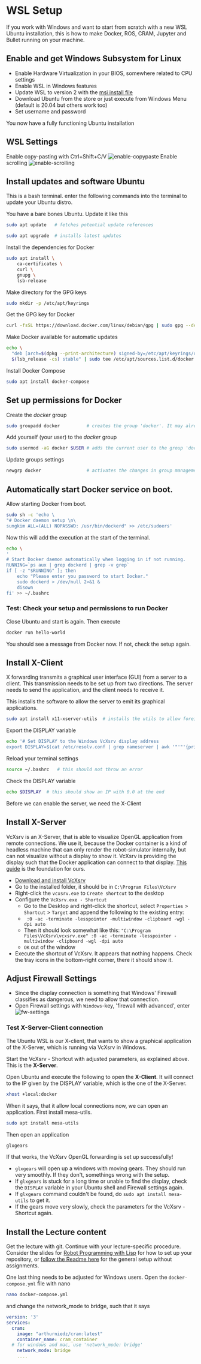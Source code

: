 # WSL Setup

If you work with Windows and want to start from scratch with a new WSL Ubuntu installation, this is how to make Docker, ROS, CRAM, Jupyter and Bullet running on your machine.

## Enable and get Windows Subsystem for Linux

* Enable Hardware Virtualization in your BIOS, somewhere related to CPU settings
* Enable WSL in Windows features
* Update WSL to version 2 with the [msi install file](https://wslstorestorage.blob.core.windows.net/wslblob/wsl_update_x64.msi)
* Download Ubuntu from the store or just execute from Windows Menu (default is 20.04 but others work too)
* Set username and password

You now have a fully functioning Ubuntu installation

## WSL Settings

Enable copy-pasting with Ctrl+Shift+C/V
![enable-copypaste](https://user-images.githubusercontent.com/13121212/197223157-a14faf8d-a546-4cbd-b437-15b82e238c9a.PNG)
Enable scrolling
![enable-scrolling](https://user-images.githubusercontent.com/13121212/197223178-206241eb-4a06-474c-9f6e-523e7eb032a3.PNG)

## Install updates and software Ubuntu

This is a bash terminal. enter the following commands into the terminal to update your Ubuntu distro.

You have a bare bones Ubuntu. Update it like this
```bash
sudo apt update   # fetches potential update references
```
```bash
sudo apt upgrade  # installs latest updates
```
Install the dependencies for Docker
```bash
sudo apt install \
    ca-certificates \
    curl \
    gnupg \
    lsb-release
```
Make directory for the GPG keys
```bash
sudo mkdir -p /etc/apt/keyrings
```
Get the GPG key for Docker
```bash
curl -fsSL https://download.docker.com/linux/debian/gpg | sudo gpg --dearmor -o /etc/apt/keyrings/docker.gpg
```
Make Docker available for automatic updates
```bash
echo \
  "deb [arch=$(dpkg --print-architecture) signed-by=/etc/apt/keyrings/docker.gpg] https://download.docker.com/linux/debian \
  $(lsb_release -cs) stable" | sudo tee /etc/apt/sources.list.d/docker.list > /dev/null
```
Install Docker Compose
```bash
sudo apt install docker-compose
```

## Set up permissions for Docker

Create the *docker* group
```bash
sudo groupadd docker          # creates the group 'docker'. It may already exist through the installtaion
```
Add yourself (your user) to the *docker* group
```bash
sudo usermod -aG docker $USER # adds the current user to the group 'docker'
```
Update groups settings
```bash
newgrp docker                 # activates the changes in group management.
```

## Automatically start Docker service on boot.

Allow starting Docker from boot. 
```bash
sudo sh -c 'echo \
"# Docker daemon setup \n\
sungkim ALL=(ALL) NOPASSWD: /usr/bin/dockerd" >> /etc/sudoers'
```
Now this will add the execution at the start of the terminal.
```bash
echo \
'
# Start Docker daemon automatically when logging in if not running.
RUNNING=`ps aux | grep dockerd | grep -v grep`
if [ -z "$RUNNING" ]; then
    echo "Please enter you password to start Docker."
    sudo dockerd > /dev/null 2>&1 &
    disown
fi' >> ~/.bashrc 
```
### Test: Check your setup and permissions to run Docker

Close Ubuntu and start is again. Then execute
```bash
docker run hello-world
```
You should see a message from Docker now. If not, check the setup again.

## Install X-Client

X forwarding transmits a graphical user interface (GUI) from a server to a client. This transmission needs to be set up from two directions. The server needs to send the application, and the client needs to receive it.

This installs the software to allow the server to emit its graphical applications.
```bash
sudo apt install x11-xserver-utils  # installs the utils to allow foreign displays
```
Export the DISPLAY variable
```bash
echo '# Set DISPLAY to the Windows VcXsrv display address
export DISPLAY=$(cat /etc/resolv.conf | grep nameserver | awk '"'"'{print $2}'"'"'):0.0' >> ~/.bashrc
```
Reload your terminal settings
```bash
source ~/.bashrc   # this should not throw an error
```
Check the DISPLAY variable
```bash
echo $DISPLAY  # this should show an IP with 0.0 at the end
```
Before we can enable the server, we need the X-Client

## Install X-Server

VcXsrv is an X-Server, that is able to visualize OpenGL application from remote connections. We use it, because the Docker container is a kind of headless machine that  can only render the robot-simulator internally, but can not visualize without a display to show it. VcXsrv is providing the display such that the Docker application can connect to that display. [This guide](https://medium.com/javarevisited/using-wsl-2-with-x-server-linux-on-windows-a372263533c3) is the foundation for ours.
    
* [Download and install VcXsrv](https://sourceforge.net/projects/vcxsrv/)
* Go to the installed folder, it should be in `C:\Program Files\VcXsrv`
* Right-click the `vcxsrv.exe` to `Create shortcut` to the desktop
* Configure the `VcXsrv.exe - Shortcut`
    * Go to the Desktop and right-click the shortcut, select `Properties` > `Shortcut` > `Target` and append the following to the existing entry:
    * ` :0 -ac -terminate -lesspointer -multiwindow -clipboard -wgl -dpi auto`
    * Then it should look somewhat like this: `"C:\Program Files\VcXsrv\vcxsrv.exe" :0 -ac -terminate -lesspointer -multiwindow -clipboard -wgl -dpi auto`
    * `OK` out of the window
* Execute the shortcut of VcXsrv. It appears that nothing happens. Check the tray icons in the bottom-right corner, there it should show it.

## Adjust Firewall Settings

* Since the display connection is something that Windows' Firewall classifies as dangerous, we need to allow that connection.
* Open Firewall settings with `Windows`-key, 'firewall with advanced', enter
![fw-settings](https://user-images.githubusercontent.com/13121212/190249123-947acf13-17ed-4654-b78f-d0b160ef9303.PNG)

### Test X-Server-Client connection

The Ubuntu WSL is our X-client, that wants to show a graphical application of the X-Server, which is running via VcXsrv in Windows.

Start the VcXsrv - Shortcut with adjusted parameters, as explained above. This is the **X-Server**.

Open Ubuntu and execute the following to open the **X-Client**. It will connect to the IP given by the DISPLAY variable, which is the one of the X-Server.
```bash
xhost +local:docker
```
When it says, that it allow local connections now, we can open an application. First install mesa-utils.
```bash
sudo apt install mesa-utils 
```
Then open an application
```bash
glxgears
```
If that works, the VcXsrv OpenGL forwarding is set up successfully!
* `glxgears` will open up a windows with moving gears. They should run very smoothly. If they don't, somethings wrong with the setup.
* If `glxgears` is stuck for a long time or unable to find the display, check the `DISPLAY` variable in your Ubuntu shell and Firewall settings again.
* If `glxgears` command couldn't be found, do `sudo apt install mesa-utils` to get it.
* If the gears move very slowly, check the parameters for the VcXsrv - Shortcut again.

## Install the Lecture content

Get the lecture with git. Continue with your lecture-specific procedure. Consider the slides for [Robot Programming with Lisp](https://ai.uni-bremen.de/teaching/cs-lisp-ws22) for how to set up your repository, or [follow the Readme here](https://github.com/cram2/cram_teaching/blob/main/README.md#getting-the-lectures-docker-container) for the general setup without assignments.

One last thing needs to be adjusted for Windows users. Open the `docker-compose.yml` file with nano
```bash
nano docker-compose.yml
```
and change the network_mode to bridge, such that it says
```yaml
version: '3'
services:  
  cram:
    image: "arthurniedz/cram:latest"
    container_name: cram_container
  # for windows and mac, use 'network_mode: bridge'
    network_mode: bridge 
    ....
```
